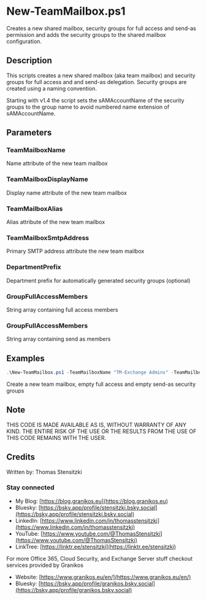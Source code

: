 # New-TeamMailbox.ps1

Creates a new shared mailbox, security groups for full access and send-as permission and adds the security groups to the shared mailbox configuration.

## Description

This scripts creates a new shared mailbox (aka team mailbox) and security groups for full access and and send-as delegation. Security groups are created using a naming convention.

Starting with v1.4 the script sets the sAMAccountName of the security groups to the group name to avoid numbered name extension of sAMAccountName.

## Parameters

### TeamMailboxName

Name attribute of the new team mailbox

### TeamMailboxDisplayName

Display name attribute of the new team mailbox

### TeamMailboxAlias

Alias attribute of the new team mailbox

### TeamMailboxSmtpAddress

Primary SMTP address attribute the new team mailbox

### DepartmentPrefix

Department prefix for automatically generated security groups (optional)

### GroupFullAccessMembers

String array containing full access members

### GroupFullAccessMembers

String array containing send as members

## Examples

``` PowerShell
.\New-TeamMailbox.ps1 -TeamMailboxName "TM-Exchange Admins" -TeamMailboxDisplayName "Exchange Admins" -TeamMailboxAlias "TM-ExchangeAdmins" -TeamMailboxSmtpAddress "ExchangeAdmins@mcsmemail.de" -DepartmentPrefix "IT"
```

Create a new team mailbox, empty full access and empty send-as security groups

## Note

THIS CODE IS MADE AVAILABLE AS IS, WITHOUT WARRANTY OF ANY KIND. THE ENTIRE
RISK OF THE USE OR THE RESULTS FROM THE USE OF THIS CODE REMAINS WITH THE USER.

## Credits

Written by: Thomas Stensitzki

### Stay connected

- My Blog: [https://blog.granikos.eu](https://blog.granikos.eu)
- Bluesky: [https://bsky.app/profile/stensitzki.bsky.social](https://bsky.app/profile/stensitzki.bsky.social)
- LinkedIn: [https://www.linkedin.com/in/thomasstensitzki](https://www.linkedin.com/in/thomasstensitzki)
- YouTube: [https://www.youtube.com/@ThomasStensitzki](https://www.youtube.com/@ThomasStensitzki)
- LinkTree: [https://linktr.ee/stensitzki](https://linktr.ee/stensitzki)

For more Office 365, Cloud Security, and Exchange Server stuff checkout services provided by Granikos

- Website: [https://www.granikos.eu/en/](https://www.granikos.eu/en/)
- Bluesky: [https://bsky.app/profile/granikos.bsky.social](https://bsky.app/profile/granikos.bsky.social)